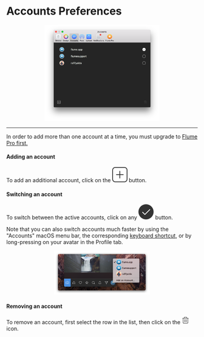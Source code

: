 # Accounts Preferences

<p style="text-align: center; margin-top: 1em;"><img src="/preferences/assets/accounts.png" width="60%" height="60%" /></p>

<hr /> 

In order to add more than one account at a time, you must upgrade to [Flume Pro first.](/preferences/flumepro.md)

#### Adding an account

To add an additional account, click on the ![](/preferences/assets/add.png) button.

#### Switching an account

To switch between the active accounts, click on any ![](/preferences/assets/active.png) button.

Note that you can also switch accounts much faster by using the "Accounts" macOS menu bar, the corresponding [keyboard shortcut](/misc/keyboard-shortcuts.md), or by long-pressing on your avatar in the Profile tab.

<p style="text-align: center; margin-top: 1em;"><img src="/home/assets/multipleaccounts.png" width="50%" height="50%" /></p>


#### Removing an account

To remove an account, first select the row in the list, then click on the ![](/preferences/assets/delete.png) icon.